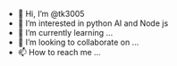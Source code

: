 - 👋 Hi, I’m @tk3005
- 👀 I’m interested in python AI and Node js
- 🌱 I’m currently learning ...
- 💞️ I’m looking to collaborate on ...
- 📫 How to reach me ...

<!---
tk3005/tk3005 is a ✨ special ✨ repository because its `README.md` (this file) appears on your GitHub profile.
You can click the Preview link to take a look at your changes.
--->
